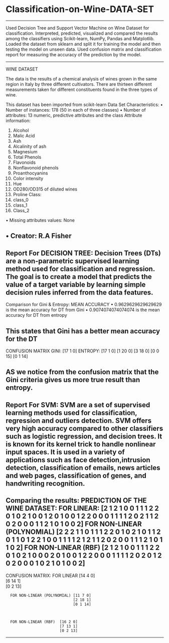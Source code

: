 # Classification-on-Wine-DATA-SET
------------------------------------------------------------------------------------------------------------------------------
Used Decision Tree and Support Vector Machine on Wine Dataset for classification. Interpreted, predicted, visualized and compared the 
results among the classifiers using Scikit-learn, NumPy, Pandas and Matplotlib. 
Loaded the dataset from sklearn and split it for training the model and then testing the model on unseen data.
Used confusion matrix and classification report for measuring the accuracy of the prediction by the model.

----------------------------------------------------------------------------------------------------------------------------------
WINE DATASET

The data is the results of a chemical analysis of wines grown in the same region in Italy by three different cultivators. 
There are thirteen different measurements taken for different constituents found in the three types of wine.

This dataset has been imported from scikit-learn
Data Set Characteristics:
  •	Number of instances: 178 (50 in each of three classes)
  •	Number of attributes: 13 numeric, predictive attributes and the class
Attribute information:
  1.	Alcohol
  2.	Malic Acid
  3.	Ash
  4.	Alcalinity of ash
  5.	Magnesium
  6.	Total Phenols
  7.	Flavonoids
  8.	Nonflavonoid phenols
  9.	Proanthocyanins
  10.	Color intensity
  11.	Hue
  12.	OD280/OD315 of diluted wines
  13.	Proline
Class: 
1.	 class_0
2.	 class_1
3.	 Class_2

•	Missing attributes values: None

•	Creator: R.A Fisher
------------------------------------------------------------------------------------------------------------
Report For DECISION TREE:
  Decision Trees (DTs) are a non-parametric supervised learning method used for classification and regression. The goal is to create a
  model that predicts the value of a target variable by learning simple decision rules inferred from the data features.
-------------------------------------------------------------------------------------------
Comparison for Gini & Entropy:
MEAN ACCURACY
•	0.9629629629629629 is the mean accuracy for DT from Gini
•	0.9074074074074074 is the mean accuracy for DT from entropy

 This states that Gini has a better mean accuracy for the DT
-------------------------------------------------------------------------------------

 CONFUSION MATRIX
  GINI: [17 1 0]               ENTROPY: [17 1 0]
       [1 20 0]                        [3 18 0]
       [0 0 15]                        [0 1 14]

   AS we notice from the confusion matrix that the Gini criteria gives us more true result than entropy.
------------------------------------------------------------------------------------------------------------------------------------
Report For SVM:
  SVM are a set of supervised learning methods used for classification, regression and outliers detection. SVM offers very high accuracy
  compared to other classifiers such as logistic regression, and decision trees. It is known for its kernel trick to handle nonlinear 
  input spaces. It is used in a variety of applications such as face detection,intrusion detection, classification of emails, news 
  articles and web pages, classification of genes, and handwriting recognition.
------------------------------------------------------------------------------------------------------------  
  Comparing the results:
    PREDICTION OF THE WINE DATASET:
      FOR LINEAR:
        [2 1 2 1 0 0 1 1 1 2 2 0 1 0 2 1 0 0 1 2 0 1 0 0 1 2 2 0 0 0 1 1 1 1 2 0 2 1 1 2 0 2 0 0 0 1 1 2 1 0 1 0 0 2]
      FOR NON-LINEAR (POLYNOMIAL)
        [2 2 2 1 1 0 1 1 1 2 2 0 1 0 2 1 0 1 1 2 0 1 1 0 1 2 2 1 0 0 1 1 1 1 2 1 2 1 1 2 0 2 0 0 1 1 1 2 1 0 1 1 0 2]
      FOR NON-LINEAR (RBF)
        [2 1 2 1 0 0 1 1 1 2 2 0 1 0 2 1 0 0 0 2 0 1 0 0 1 2 2 0 0 0 1 1 1 1 2 0 2 0 1 2 0 2 0 0 0 1 0 2 1 0 1 0 0 2]
 -----------------------------------------------------------------------------------------------------------------------------   
   CONFUSION MATRIX:
      FOR LINEAR [14 4 0]               
                 [6 14 1]                        
                 [0 2 13]


      FOR NON-LINEAR (POLYNOMIAL) [11 7 0]               
                                  [2 18 1]                        
                                  [0 1 14]


          
      FOR NON-LINEAR (RBF)  [16 2 0]               
                            [7 13 1]                        
                            [0 2 13]


--------------------------------------------------------------------------------------------------




